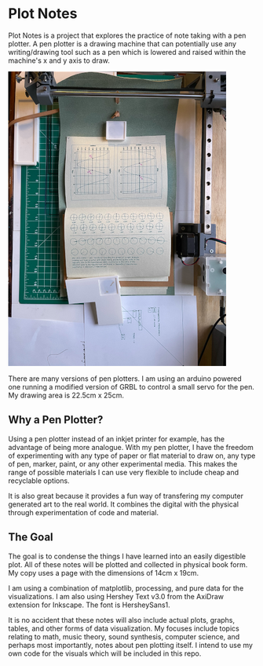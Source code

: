 # Plot Notes
Plot Notes is a project that explores the practice of note taking with a pen plotter. A pen plotter is a drawing machine that can potentially use any writing/drawing tool such as a pen which is lowered and raised within the machine's x and y axis to draw. 

<img src="./example.png" alt="example" />

There are many versions of pen plotters. I am using an arduino powered one running a modified version of GRBL to control a small servo for the pen. My drawing area is 22.5cm x 25cm.

## Why a Pen Plotter?
Using a pen plotter instead of an inkjet printer for example, has the advantage of being more analogue. With my pen plotter, I have the freedom of experimenting with any type of paper or flat material to draw on, any type of pen, marker, paint, or any other experimental media. This makes the range of possible materials I can use very flexible to include cheap and recyclable options.

It is also great because it provides a fun way of transfering my computer generated art to the real world. It combines the digital with the physical through experimentation of code and material.

## The Goal
The goal is to condense the things I have learned into an easily digestible plot. All of these notes will be plotted and collected in physical book form. My copy uses a page with the dimensions of 14cm x 19cm. 

I am using a combination of matplotlib, processing, and pure data for the visualizations. I am also using Hershey Text v3.0 from the AxiDraw extension for Inkscape. The font is HersheySans1.

It is no accident that these notes will also include actual plots, graphs, tables, and other forms of data visualization. My focuses include topics relating to math, music theory, sound synthesis, computer science, and perhaps most importantly, notes about pen plotting itself. I intend to use my own code for the visuals which will be included in this repo. 
